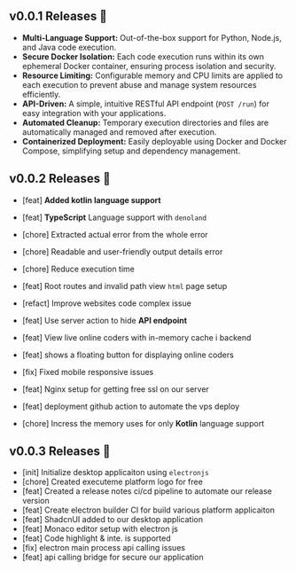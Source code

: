 ## v0.0.1 Releases 🎉

- **Multi-Language Support:** Out-of-the-box support for Python, Node.js, and Java code execution.
- **Secure Docker Isolation:** Each code execution runs within its own ephemeral Docker container, ensuring process isolation and security.
- **Resource Limiting:** Configurable memory and CPU limits are applied to each execution to prevent abuse and manage system resources efficiently.
- **API-Driven:** A simple, intuitive RESTful API endpoint (`POST /run`) for easy integration with your applications.
- **Automated Cleanup:** Temporary execution directories and files are automatically managed and removed after execution.
- **Containerized Deployment:** Easily deployable using Docker and Docker Compose, simplifying setup and dependency management.

## v0.0.2 Releases 🎉

- [feat] **Added kotlin language support**
- [feat] **TypeScript** Language support with `denoland`
- [chore] Extracted actual error from the whole error
- [chore] Readable and user-friendly output details error
- [chore] Reduce execution time
- [feat] Root routes and invalid path view `html` page setup
- [refact] Improve websites code complex issue
- [feat] Use server action to hide **API endpoint**

- [feat] View live online coders with in-memory cache i backend
- [feat] shows a floating button for displaying online coders
- [fix] Fixed mobile responsive issues
- [feat] Nginx setup for getting free ssl on our server
- [feat] deployment github action to automate the vps deploy
- [chore] Incress the memory uses for only **Kotlin** language support

## v0.0.3 Releases 🎉

- [init] Initialize desktop applicaiton using `electronjs`
- [chore] Created executeme platform logo for free
- [feat] Created a release notes ci/cd pipeline to automate our release version
- [feat] Create electron builder CI for build various platform applicaiton
- [feat] ShadcnUI added to our desktop application
- [feat] Monaco editor setup with electron js
- [feat] Code highlight & inte. is supported
- [fix] electron main process api calling issues
- [feat] api calling bridge for secure our application
